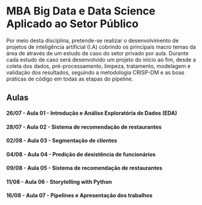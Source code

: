 MBA Big Data e Data Science Aplicado ao Setor Público
===========

Por meio desta disciplina, pretende-se realizar o desenvolvimento de projetos de inteligência artificial (I.A) cobrindo os principais macro temas da área de através de um estudo de caso do setor privado por aula. Durante cada estudo de caso será desenvolvido um projeto do início ao fim, desde a coleta dos dados, pré-processamento, limpeza, tratamento, modelagem e validação dos resultados, seguindo a metodologia CRISP-DM e as boas práticas de código em todas as etapas do pipeline.

## Aulas
#### 26/07 - Aula 01 - Introdução e Análise Exploratória de Dados (EDA)
#### 28/07 - Aula 02 - Sistema de recomendação de restaurantes
#### 02/08 - Aula 03 - Segmentação de clientes
#### 04/08 - Aula 04 - Predição de desistência de funcionários
#### 09/08 - Aula 05 - Sistema de recomendação de restaurantes
#### 11/08 - Aula 06 - Storytelling with Python
#### 16/08 - Aula 07 - Pipelines e Apresentação dos trabalhos
